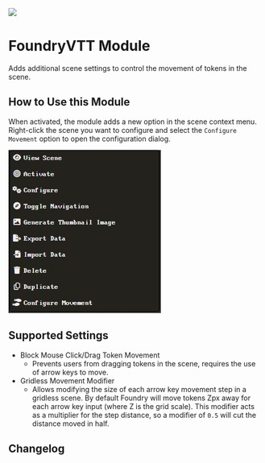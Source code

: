 ![](https://img.shields.io/badge/Foundry-v12-informational)

<!--- Downloads @ Latest Badge -->
<!--- replace <user>/<repo> with your username/repository -->
<!--- ![Latest Release Download Count](https://img.shields.io/github/downloads/<user>/<repo>/latest/module.zip) -->

<!--- Forge Bazaar Install % Badge -->
<!--- replace <your-module-name> with the `name` in your manifest -->
<!--- ![Forge Installs](https://img.shields.io/badge/dynamic/json?label=Forge%20Installs&query=package.installs&suffix=%25&url=https%3A%2F%2Fforge-vtt.com%2Fapi%2Fbazaar%2Fpackage%2F<your-module-name>&colorB=4aa94a) -->

# FoundryVTT Module

Adds additional scene settings to control the movement of tokens in the scene.

## How to Use this Module

When activated, the module adds a new option in the scene context menu. Right-click the scene you want to configure and select the `Configure Movement` option to open the configuration dialog.

![Scene context menu showing the Configure Movement option at the bottom](assets/context-menu.png)

## Supported Settings

- Block Mouse Click/Drag Token Movement
  - Prevents users from dragging tokens in the scene, requires the use of arrow keys to move.
- Gridless Movement Modifier
  - Allows modifying the size of each arrow key movement step in a gridless scene. By default Foundry will move tokens Zpx away for each arrow key input (where Z is the grid scale). This modifier acts as a multiplier for the step distance, so a modifier of `0.5` will cut the distance moved in half.

## Changelog
